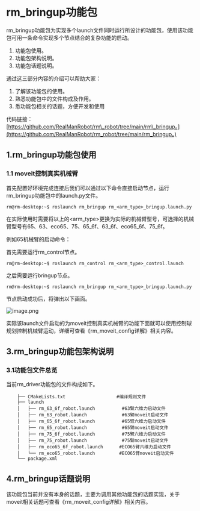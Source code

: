 # rm\_bringup功能包

rm\_bringup功能包为实现多个launch文件同时运行所设计的功能包，使用该功能包可用一条命令实现多个节点结合的复杂功能的启动。

1. 功能包使用。
2. 功能包架构说明。
3. 功能包话题说明。

通过这三部分内容的介绍可以帮助大家：

1. 了解该功能包的使用。
2. 熟悉功能包中的文件构成及作用。
3. 悉功能包相关的话题，方便开发和使用

代码链接：[https://github.com/RealManRobot/rm\_robot/tree/main/rm\_bringup。](https://github.com/RealManRobot/rm_robot/tree/main/rm_bringup。)

## 1.rm\_bringup功能包使用

### 1.1 moveit控制真实机械臂

首先配置好环境完成连接后我们可以通过以下命令直接启动节点，运行rm\_bringup功能包中的launch.py文件。

```ros
rm@rm-desktop:~$ roslaunch rm_bringup rm_<arm_type>_bringup.launch.py
```

在实际使用时需要将以上的<arm\_type>更换为实际的机械臂型号，可选择的机械臂型号有65、63、eco65、75、65\_6f、63\_6f、eco65\_6f、75\_6f。

例如65机械臂的启动命令：

首先需要运行rm\_control节点。

```ros
rm@rm-desktop:~$ roslaunch rm_control rm_<arm_type>_control.launch
```

之后需要运行bringup节点。

```ros
rm@rm-desktop:~$ roslaunch rm_bringup rm_<arm_type>_bringup.launch.py
```

节点启动成功后，将弹出以下画面。

![image.png](https://alidocs.oss-cn-zhangjiakou.aliyuncs.com/res/3M0OzBP7REV8OzeE/img/c759bed7-c220-43b6-a4bc-f5db9a3c5795.png)

实际该launch文件启动的为moveit控制真实机械臂的功能下面就可以使用控制球规划控制机械臂运动，详细可查看《rm\_moveit\_config详解》相关内容。

## 3.rm\_bringup功能包架构说明

### 3.1功能包文件总览

当前rm\_driver功能包的文件构成如下。

```
    ├── CMakeLists.txt                   #编译规则文件
    ├── launch
    │   ├── rm_63_6f_robot.launch          #63臂六维力启动文件
    │   ├── rm_63_robot.launch             #63臂moveit启动文件
    │   ├── rm_65_6f_robot.launch          #65臂六维力启动文件
    │   ├── rm_65_robot.launch             #65臂moveit启动文件
    │   ├── rm_75_6f_robot.launch          #75臂六维力启动文件
    │   ├── rm_75_robot.launch             #75臂moveit启动文件
    │   ├── rm_eco65_6f_robot.launch      #ECO65臂六维力启动文件
    │   └── rm_eco65_robot.launch         #ECO65臂moveit启动文件
    └── package.xml
```

## 4.rm\_bringup话题说明

该功能包当前并没有本身的话题，主要为调用其他功能包的话题实现，关于moveit相关话题可查看《rm\_moveit\_config详解》相关内容。